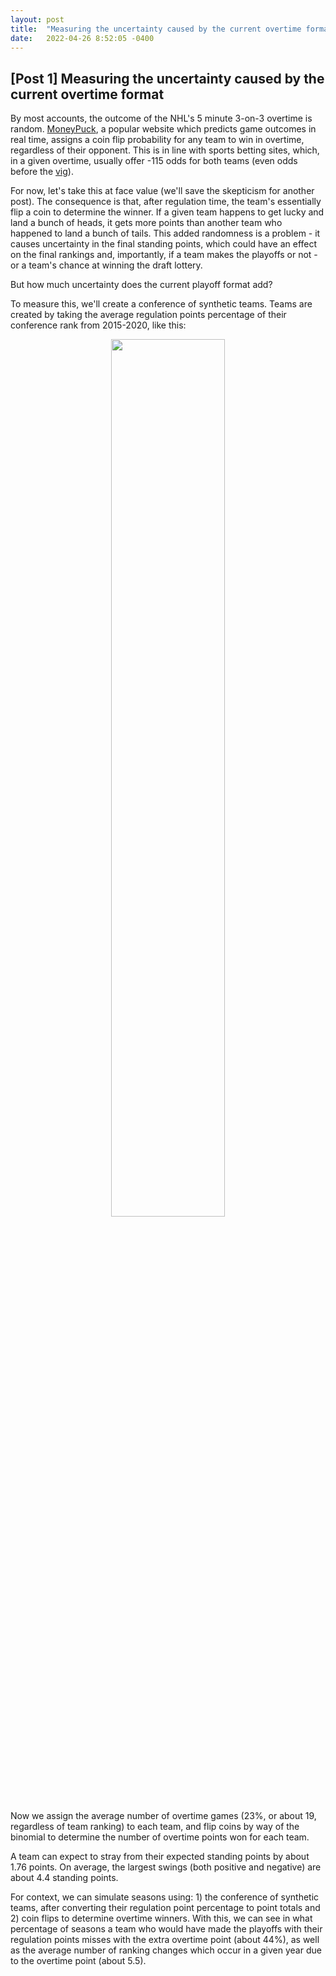 ```yaml
---
layout: post
title:  "Measuring the uncertainty caused by the current overtime format"
date:   2022-04-26 8:52:05 -0400
---
```

<h2>[Post 1] Measuring the uncertainty caused by the current overtime format</h2>
<p>
By most accounts, the outcome of the NHL's 5 minute 3-on-3 overtime is random. <a href="https://moneypuck.com/">MoneyPuck</a>, a popular website which predicts game outcomes in real time, assigns a coin flip probability for any team to win in overtime, regardless of their opponent. This is in line with sports betting sites, which, in a given overtime, usually offer -115 odds for both teams (even odds before the <a href="https://en.wikipedia.org/wiki/Vigorish">vig</a>). 
</p>
<p>
For now, let's take this at face value (we'll save the skepticism for another post). The consequence is that, after regulation time, the team's essentially flip a coin to determine the winner. If a given team happens to get lucky and land a bunch of heads, it gets more points than another team who happened to land a bunch of tails.  This added randomness is a problem - it causes uncertainty in the final standing points, which could have an effect on the final rankings and, importantly, if a team makes the playoffs or not - or a team's chance at winning the draft lottery.
</p>
<p>
But how much uncertainty does the current playoff format add?
</p>
<p>
To measure this, we'll create a conference of synthetic teams. Teams are created by taking the average regulation points percentage of their conference rank from 2015-2020, like this:
</p>
<p>
<div style="text-align: center"> 
<img src="https://spazznolo.github.io/figs/post-regulation-one-onee.png" width="60%" length="150"/>
</div>
</p>
<p>
Now we assign the average number of overtime games (23%, or about 19, regardless of team ranking) to each team, and flip coins by way of the binomial to determine the number of overtime points won for each team. 
</p>
<p>
A team can expect to stray from their expected standing points by about 1.76 points. On average, the largest swings (both positive and negative) are about 4.4 standing points. 
</p>
<p>
For context, we can simulate seasons using: 1) the conference of synthetic teams, after converting their regulation point percentage to point totals and 2) coin flips to determine overtime winners. With this, we can see in what percentage of seasons a team who would have made the playoffs with their regulation points misses with the extra overtime point (about 44%), as well as the average number of ranking changes which occur in a given year due to the overtime point (about 5.5).
</p>







